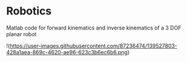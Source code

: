 # Robotics


Matlab code for forward kinematics and inverse kinematics of a 3 DOF planar robot






!(https://user-images.githubusercontent.com/87236474/139527803-428a1aea-869c-4620-ae96-623c3b6ec6b6.png)
